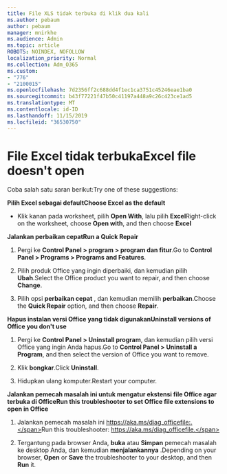 ```yaml
---
title: File XLS tidak terbuka di klik dua kali
ms.author: pebaum
author: pebaum
manager: mnirkhe
ms.audience: Admin
ms.topic: article
ROBOTS: NOINDEX, NOFOLLOW
localization_priority: Normal
ms.collection: Adm_O365
ms.custom:
- "776"
- "2100015"
ms.openlocfilehash: 7d2356ff2c688dd4f1ec1ca3751c45246eae1ba0
ms.sourcegitcommit: b43f77221f47b50c41197a448a9c26c423ce1ad5
ms.translationtype: MT
ms.contentlocale: id-ID
ms.lasthandoff: 11/15/2019
ms.locfileid: "36530750"
---
```

# <a name="excel-file-doesnt-open"></a><span data-ttu-id="1a667-102">File Excel tidak terbuka</span><span class="sxs-lookup"><span data-stu-id="1a667-102">Excel file doesn't open</span></span>

<span data-ttu-id="1a667-103">Coba salah satu saran berikut:</span><span class="sxs-lookup"><span data-stu-id="1a667-103">Try one of these suggestions:</span></span>

<span data-ttu-id="1a667-104">**Pilih Excel sebagai default**</span><span class="sxs-lookup"><span data-stu-id="1a667-104">**Choose Excel as the default**</span></span>

* <span data-ttu-id="1a667-105">Klik kanan pada worksheet, pilih **Open With**, lalu pilih **Excel**</span><span class="sxs-lookup"><span data-stu-id="1a667-105">Right-click on the worksheet, choose **Open with**, and then choose **Excel**</span></span>

<span data-ttu-id="1a667-106">**Jalankan perbaikan cepat**</span><span class="sxs-lookup"><span data-stu-id="1a667-106">**Run a Quick Repair**</span></span>

1. <span data-ttu-id="1a667-107">Pergi ke **Control Panel > program > program dan fitur**.</span><span class="sxs-lookup"><span data-stu-id="1a667-107">Go to **Control Panel > Programs > Programs and Features**.</span></span>

2. <span data-ttu-id="1a667-108">Pilih produk Office yang ingin diperbaiki, dan kemudian pilih **Ubah**.</span><span class="sxs-lookup"><span data-stu-id="1a667-108">Select the Office product you want to repair, and then choose **Change**.</span></span>

3. <span data-ttu-id="1a667-109">Pilih opsi **perbaikan cepat** , dan kemudian memilih **perbaikan**.</span><span class="sxs-lookup"><span data-stu-id="1a667-109">Choose the **Quick Repair** option, and then choose **Repair**.</span></span>

<span data-ttu-id="1a667-110">**Hapus instalan versi Office yang tidak digunakan**</span><span class="sxs-lookup"><span data-stu-id="1a667-110">**Uninstall versions of Office you don't use**</span></span>

1. <span data-ttu-id="1a667-111">Pergi ke **Control Panel > Uninstall program**, dan kemudian pilih versi Office yang ingin Anda hapus.</span><span class="sxs-lookup"><span data-stu-id="1a667-111">Go to **Control Panel > Uninstall a Program**, and then select the version of Office you want to remove.</span></span>

2. <span data-ttu-id="1a667-112">Klik **bongkar**.</span><span class="sxs-lookup"><span data-stu-id="1a667-112">Click **Uninstall**.</span></span>

3. <span data-ttu-id="1a667-113">Hidupkan ulang komputer.</span><span class="sxs-lookup"><span data-stu-id="1a667-113">Restart your computer.</span></span>

<span data-ttu-id="1a667-114">**Jalankan pemecah masalah ini untuk mengatur ekstensi file Office agar terbuka di Office**</span><span class="sxs-lookup"><span data-stu-id="1a667-114">**Run this troubleshooter to set Office file extensions to open in Office**</span></span>

1. <span data-ttu-id="1a667-115">Jalankan pemecah masalah ini https://aka.ms/diag_officefile:.</span><span class="sxs-lookup"><span data-stu-id="1a667-115">Run this troubleshooter: https://aka.ms/diag_officefile.</span></span>

2. <span data-ttu-id="1a667-116">Tergantung pada browser Anda, **buka** atau **Simpan** pemecah masalah ke desktop Anda, dan kemudian **menjalankannya** .</span><span class="sxs-lookup"><span data-stu-id="1a667-116">Depending on your browser, **Open** or **Save** the troubleshooter to your desktop, and then **Run** it.</span></span>
